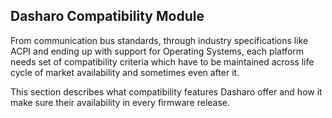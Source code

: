 Dasharo Compatibility Module
----------------------------

From communication bus standards, through industry specifications like ACPI and
ending up with support for Operating Systems, each platform needs set of
compatibility criteria which have to be maintained across life cycle of market
availability and sometimes even after it.

This section describes what compatibility features Dasharo offer and how it
make sure their availability in every firmware release.
